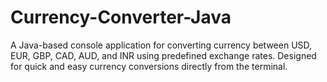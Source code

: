 # Currency-Converter-Java
A Java-based console application for converting currency between USD, EUR, GBP, CAD, AUD, and INR using predefined exchange rates. Designed for quick and easy currency conversions directly from the terminal.
